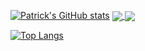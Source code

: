 
[![Patrick's GitHub stats](https://github-readme-stats.vercel.app/api?username=patrickellis&theme=vue-dark&show_icons=true)](https://github.com/patrickellis/github-readme-stats)
<a href="https://github.com/patrickellis/github-readme-stats">
  <img align="center" src="https://github-readme-stats.vercel.app/api/pin/?username=patrickellis&repo=LeetCode" />
</a>
<a href="https://github.com/patrickellis/convoychat">
  <img align="center" src="https://github-readme-stats.vercel.app/api/pin/?username=patrickellis&repo=Personal-Website" />
</a>

[![Top Langs](https://github-readme-stats.vercel.app/api/top-langs/?username=patrickellis)](https://github.com/patrickellis/github-readme-stats)
